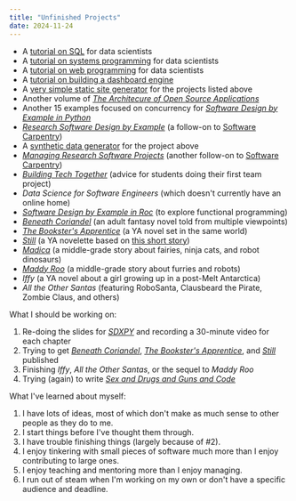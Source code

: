 ```yaml
---
title: "Unfinished Projects"
date: 2024-11-24
---
```


-   A [tutorial on SQL][sql-tutorial] for data scientists
-   A [tutorial on systems programming][sys-tutorial] for data scientists
-   A [tutorial on web programming][web-tutorial] for data scientists
-   A [tutorial on building a dashboard engine][dashboard-tutorial]
-   A [very simple static site generator][mccole] for the projects listed above
-   Another volume of [*The Architecure of Open Source Applications*][aosa]
-   Another 15 examples focused on concurrency for [*Software Design by Example in Python*][sdxpy]
-   [*Research Software Design by Example*][rsdx] (a follow-on to [Software Carpentry][swc])
-   A [synthetic data generator][snailz] for the project above
-   [*Managing Research Software Projects*][mrsp] (another follow-on to [Software Carpentry][swc])
-   [*Building Tech Together*][btt] (advice for students doing their first team project)
-   *Data Science for Software Engineers* (which doesn't currently have an online home)
-   [*Software Design by Example in Roc*][roc-book] (to explore functional programming)
-   [*Beneath Coriandel*][coriandel] (an adult fantasy novel told from multiple viewpoints)
-   [*The Bookster's Apprentice*][bookster] (a YA novel set in the same world)
-   [*Still*][still-book] (a YA novelette based on [this short story][still-short])
-   [*Madica*][madica] (a middle-grade story about fairies, ninja cats, and robot dinosaurs)
-   [*Maddy Roo*][maddy-roo] (a middle-grade story about furries and robots)
-   *Iffy* (a YA novel about a girl growing up in a post-Melt Antarctica)
-   *All the Other Santas* (featuring RoboSanta, Clausbeard the Pirate, Zombie Claus, and others)

What I should be working on:

1.  Re-doing the slides for [*SDXPY*][sdxpy] and recording a 30-minute video for each chapter
1.  Trying to get [*Beneath Coriandel*][coriandel], [*The Bookster's Apprentice*][bookster], and [*Still*][still-book] published
1.  Finishing *Iffy*, *All the Other Santas*, or the sequel to *Maddy Roo*
1.  Trying (again) to write [*Sex and Drugs and Guns and Code*][sdgc]

What I've learned about myself:

1.  I have lots of ideas, most of which don't make as much sense to other people as they do to me.
1.  I start things before I've thought them through.
1.  I have trouble finishing things (largely because of #2).
1.  I enjoy tinkering with small pieces of software much more than I enjoy contributing to large ones.
1.  I enjoy teaching and mentoring more than I enjoy managing.
1.  I run out of steam when I'm working on my own or don't have a specific audience and deadline.

[aosa]: https://aosabook.org/
[bookster]: @root/fiction/booksters-apprentice/
[btt]: @root/btt/
[coriandel]: @root/fiction/beneath-coriandel/
[dashboard-tutorial]: https://gvwilson.github.io/doris/
[iffy]: @root/fiction/iffy/
[maddy-roo]: @root/fiction/maddy-roo/
[madica]: @root/fiction/madica/
[mccole]: https://lessonomicon.github.io/mccole/
[mrsp]: @root/mrsp/
[roc-book]: https://github.com/roc-lang/book-of-examples
[rsdx]: https://gvwilson.github.io/rsdx/
[santas]: @root/fiction/santas/
[sdgc]: @root/ideas/sdgc/
[sdxpy]: @root/sdxpy/
[snailz]: https://lessonomicon.github.io/snailz/
[sql-tutorial]: https://lessonomicon.github.io/querynomicon/
[still-book]: @root/fiction/still-book/
[still-short]: @root/fiction/still-short/
[swc]: https://software-carpentry.org/
[sys-tutorial]: https://lessonomicon.github.io/sudonomicon/
[web-tutorial]: https://lessonomicon.github.io/webonomicon/
